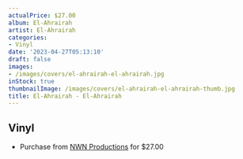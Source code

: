 ```yaml
---
actualPrice: $27.00
album: El-Ahrairah
artist: El-Ahrairah
categories:
- Vinyl
date: '2023-04-27T05:13:10'
draft: false
images:
- /images/covers/el-ahrairah-el-ahrairah.jpg
inStock: true
thumbnailImage: /images/covers/el-ahrairah-el-ahrairah-thumb.jpg
title: El-Ahrairah - El-Ahrairah
---
```


## Vinyl
* Purchase from [NWN Productions](http://shop.nwnprod.com/index.php?route=product/product&path=75&product_id=26814&sort=pd.name&order=ASC) for $27.00
